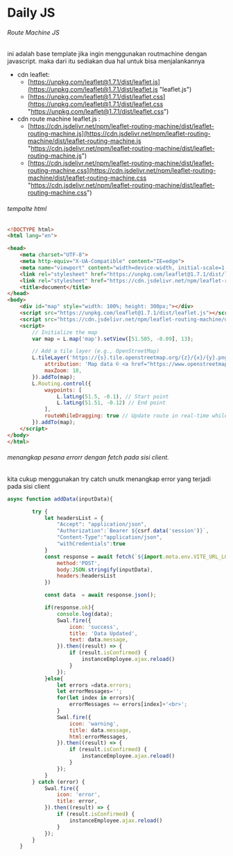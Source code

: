 # Daily JS

###### Route Machine JS

ini adalah base template jika ingin menggunakan routmachine dengan javascript.
maka dari itu sediakan dua hal untuk bisa menjalankannya

* cdn leaflet:
  * [https://unpkg.com/leaflet@1.7.1/dist/leaflet.js](https://unpkg.com/leaflet@1.7.1/dist/leaflet.js "leaflet.js")
  * [https://unpkg.com/leaflet@1.7.1/dist/leaflet.css](https://unpkg.com/leaflet@1.7.1/dist/leaflet.css "https://unpkg.com/leaflet@1.7.1/dist/leaflet.css")
* cdn route machine leaflet.js :
  * [https://cdn.jsdelivr.net/npm/leaflet-routing-machine/dist/leaflet-routing-machine.js](https://cdn.jsdelivr.net/npm/leaflet-routing-machine/dist/leaflet-routing-machine.js "https://cdn.jsdelivr.net/npm/leaflet-routing-machine/dist/leaflet-routing-machine.js")
  * [https://cdn.jsdelivr.net/npm/leaflet-routing-machine/dist/leaflet-routing-machine.css](https://cdn.jsdelivr.net/npm/leaflet-routing-machine/dist/leaflet-routing-machine.css "https://cdn.jsdelivr.net/npm/leaflet-routing-machine/dist/leaflet-routing-machine.css")

###### tempalte html

```html
<!DOCTYPE html>
<html lang="en">

<head>
    <meta charset="UTF-8">
    <meta http-equiv="X-UA-Compatible" content="IE=edge">
    <meta name="viewport" content="width=device-width, initial-scale=1.0">
    <link rel="stylesheet" href="https://unpkg.com/leaflet@1.7.1/dist/leaflet.css" />
    <link rel="stylesheet" href="https://cdn.jsdelivr.net/npm/leaflet-routing-machine/dist/leaflet-routing-machine.css" />
    <title>document</title>
</head>
<body>
    <div id="map" style="width: 100%; height: 300px;"></div>
    <script src="https://unpkg.com/leaflet@1.7.1/dist/leaflet.js"></script>
    <script src="https://cdn.jsdelivr.net/npm/leaflet-routing-machine/dist/leaflet-routing-machine.js"></script>
    <script>
        // Initialize the map
        var map = L.map('map').setView([51.505, -0.09], 13);

        // Add a tile layer (e.g., OpenStreetMap)
        L.tileLayer('https://{s}.tile.openstreetmap.org/{z}/{x}/{y}.png', {
            attribution: 'Map data © <a href="https://www.openstreetmap.org/">OpenStreetMap</a> contributors',
            maxZoom: 18,
        }).addTo(map);
        L.Routing.control({
            waypoints: [
                L.latLng(51.5, -0.1), // Start point
                L.latLng(51.51, -0.12) // End point
            ],
            routeWhileDragging: true // Update route in real-time while dragging waypoints
        }).addTo(map);
    </script>
</body>
</html>
```

###### menangkap pesana errorr dengan fetch pada sisi client.

kita cukup menggunakan try catch unutk menangkap error yang terjadi pada sisi client

```javascript
async function addData(inputData){

        try {
            let headersList = {
                "Accept": "application/json",
                "Authorization":`Bearer ${csrf.data('session')}`,
                "Content-Type":"application/json",
                "withCredentials":true
            }
            const response = await fetch(`${import.meta.env.VITE_URL_LOKAL}/employee`,{
                method:'POST',
                body:JSON.stringify(inputData),
                headers:headersList
            })

            const data  = await response.json();

            if(response.ok){
                console.log(data);
                Swal.fire({
                    icon: 'success',
                    title: 'Data Updated',
                    text: data.message,
                }).then((result) => {
                    if (result.isConfirmed) {
                        instanceEmployee.ajax.reload()
                    }
                });
            }else{
                let errors =data.errors;
                let errorMessages='';
                for(let index in errors){
                    errorMessages += errors[index]+'<br>';
                }
                Swal.fire({
                    icon: 'warning',
                    title: data.message,
                    html:errorMessages,
                }).then((result) => {
                    if (result.isConfirmed) {
                        instanceEmployee.ajax.reload()
                    }
                });
            }
        } catch (error) {
            Swal.fire({
                icon: 'error',
                title: error,
            }).then((result) => {
                if (result.isConfirmed) {
                    instanceEmployee.ajax.reload()
                }
            });
        }
    }
```
